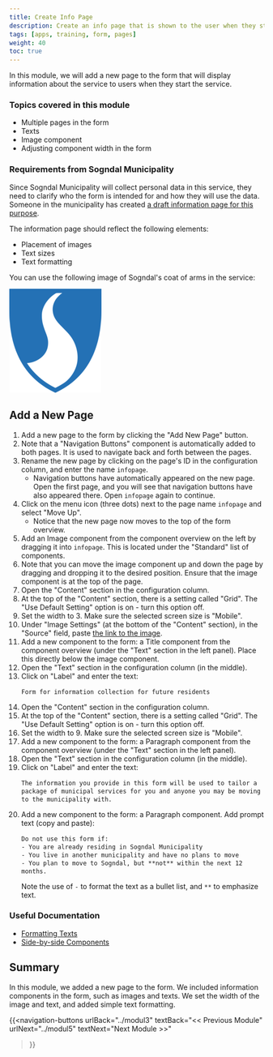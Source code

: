 ```yaml
---
title: Create Info Page
description: Create an info page that is shown to the user when they start the service
tags: [apps, training, form, pages]
weight: 40
toc: true
---
```


In this module, we will add a new page to the form that will display information about the service to users when they start the service.

### Topics covered in this module
- Multiple pages in the form
- Texts
- Image component
- Adjusting component width in the form

### Requirements from Sogndal Municipality
Since Sogndal Municipality will collect personal data in this service, they need to clarify who the form is intended for and how they will use the data. Someone in the municipality has created [a draft information page for this purpose](../resources/infopage_new_residents.pdf).

The information page should reflect the following elements:
- Placement of images
- Text sizes
- Text formatting

You can use the following image of Sogndal's coat of arms in the service:

!["Sogndal coat of arms"](../resources/kommune-logo.png )

## Add a New Page
1. Add a new page to the form by clicking the "Add New Page" button.
2. Note that a "Navigation Buttons" component is automatically added to both pages. It is used to navigate back and forth between the pages.
3. Rename the new page by clicking on the page's ID in the configuration column, and enter the name `infopage`.
    - Navigation buttons have automatically appeared on the new page. Open the first page, and you will see that navigation buttons have also appeared there. Open `infopage` again to continue.
4. Click on the menu icon (three dots) next to the page name `infopage` and select "Move Up".
    - Notice that the new page now moves to the top of the form overview.
5. Add an Image component from the component overview on the left by dragging it into `infopage`. This is located under the "Standard" list of components.
6. Note that you can move the image component up and down the page by dragging and dropping it to the desired position. Ensure that the image component is at the top of the page.
7. Open the "Content" section in the configuration column.
8. At the top of the "Content" section, there is a setting called "Grid". The "Use Default Setting" option is on - turn this option off.
9. Set the width to 3. Make sure the selected screen size is "Mobile".
10. Under "Image Settings" (at the bottom of the "Content" section), in the "Source" field, paste [the link to the image](../resources/kommune-logo.png).
11. Add a new component to the form: a Title component from the component overview (under the "Text" section in the left panel). Place this directly below the image component.
12. Open the "Text" section in the configuration column (in the middle).
13. Click on "Label" and enter the text:
    ```text
    Form for information collection for future residents
    ```
14. Open the "Content" section in the configuration column.
15. At the top of the "Content" section, there is a setting called "Grid". The "Use Default Setting" option is on - turn this option off.
16. Set the width to 9. Make sure the selected screen size is "Mobile".
17. Add a new component to the form: a Paragraph component from the component overview (under the "Text" section in the left panel).
18. Open the "Text" section in the configuration column (in the middle).
19. Click on "Label" and enter the text:
    ```text
    The information you provide in this form will be used to tailor a package of municipal services for you and anyone you may be moving to the municipality with.
    ```
20. Add a new component to the form: a Paragraph component. Add prompt text (copy and paste):
    ```text
    Do not use this form if:
    - You are already residing in Sogndal Municipality
    - You live in another municipality and have no plans to move
    - You plan to move to Sogndal, but **not** within the next 12 months.
    ```
    Note the use of `-` to format the text as a bullet list, and `**` to emphasize text.

### Useful Documentation
- [Formatting Texts](/altinn-studio/reference/ux/texts/#formatting-of-texts)
- [Side-by-side Components](/altinn-studio/reference/ux/styling/#components-placed-side-by-side-grid)

## Summary
In this module, we added a new page to the form. We included information components in the form, such as images and texts. We set the width of the image and text, and added simple text formatting.

{{<navigation-buttons
urlBack="../modul3"
textBack="<< Previous Module"
urlNext="../modul5"
textNext="Next Module >>"
>}}